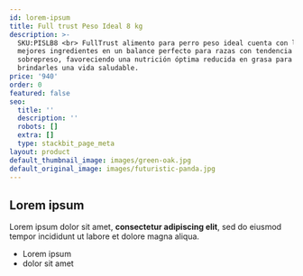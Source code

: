 ```yaml
---
id: lorem-ipsum
title: Full trust Peso Ideal 8 kg
description: >-
  SKU:PISLB8 <br> FullTrust alimento para perro peso ideal cuenta con los
  mejores ingredientes en un balance perfecto para razas con tendencia a
  sobrepreso, favoreciendo una nutrición óptima reducida en grasa para
  brindarles una vida saludable.
price: '940'
order: 0
featured: false
seo:
  title: ''
  description: ''
  robots: []
  extra: []
  type: stackbit_page_meta
layout: product
default_thumbnail_image: images/green-oak.jpg
default_original_image: images/futuristic-panda.jpg
---
```

## Lorem ipsum

Lorem ipsum dolor sit amet, **consectetur adipiscing elit**, sed do eiusmod tempor incididunt ut labore et dolore magna aliqua.

- Lorem ipsum
- dolor sit amet